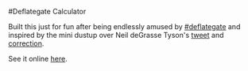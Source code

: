 #Deflategate Calculator

Built this just for fun after being endlessly amused by [#deflategate](https://twitter.com/hashtag/deflategate) and inspired by the mini dustup over Neil deGrasse Tyson's [tweet](https://twitter.com/neiltyson/status/559814692936237057) and [correction](https://www.facebook.com/notes/neil-degrasse-tyson/deflategate/10153074004496613).

See it online [here](https://teeehn.github.io/deflategate/).
